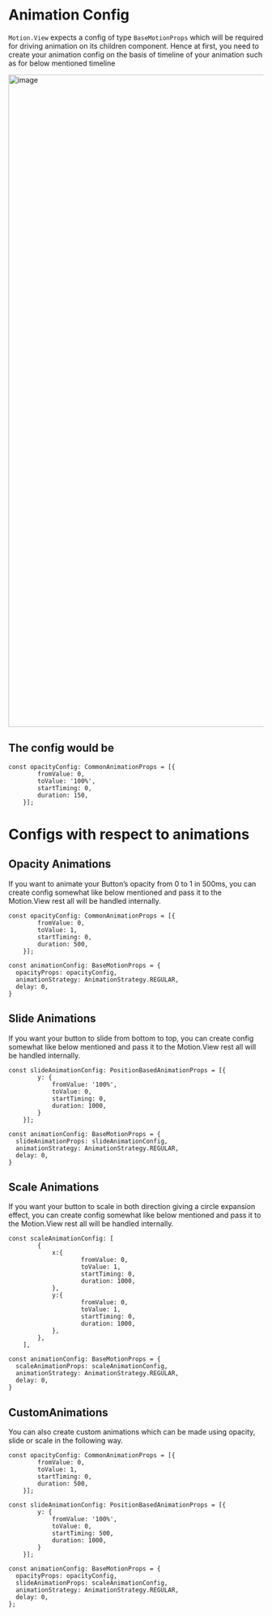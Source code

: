 # Animation Config
`Motion.View` expects a config of type `BaseMotionProps` which will be required for driving animation on its children component. Hence at first, you need to create your animation config on the basis of timeline of your animation such as for below mentioned timeline

<img width="1288" alt="image" src="https://user-images.githubusercontent.com/35339165/183665865-83fc2e06-0ab9-4135-b5ce-91c519a53f27.png">

## The config would be
```
const opacityConfig: CommonAnimationProps = [{
		fromValue: 0,
		toValue: '100%',
		startTiming: 0,
		duration: 150,
	}];
```

# Configs with respect to animations
## Opacity Animations
If you want to animate your Button’s opacity from 0 to 1 in 500ms, you can create config somewhat like below mentioned and pass it to the Motion.View rest all will be handled internally.

```
const opacityConfig: CommonAnimationProps = [{
		fromValue: 0,
		toValue: 1,
		startTiming: 0,
		duration: 500,
	}];

const animationConfig: BaseMotionProps = {
  opacityProps: opacityConfig,
  animationStrategy: AnimationStrategy.REGULAR,
  delay: 0,
}
```
## Slide Animations
If you want your button to slide from bottom to top, you can create config somewhat like below mentioned and pass it to the Motion.View rest all will be handled internally.

```
const slideAnimationConfig: PositionBasedAnimationProps = [{
		y: {
			fromValue: '100%',
			toValue: 0,
			startTiming: 0,
			duration: 1000,
		}
	}];

const animationConfig: BaseMotionProps = {
  slideAnimationProps: slideAnimationConfig,
  animationStrategy: AnimationStrategy.REGULAR,
  delay: 0,
}
```

## Scale Animations
If you want your button to scale in both direction giving a circle expansion effect, you can create config somewhat like below mentioned and pass it to the Motion.View rest all will be handled internally.

```
const scaleAnimationConfig: [
		{
			x:{
					fromValue: 0,
					toValue: 1,
					startTiming: 0,
					duration: 1000,
			},
			y:{
					fromValue: 0,
					toValue: 1,
					startTiming: 0,
					duration: 1000,
			},
		},
	],

const animationConfig: BaseMotionProps = {
  scaleAnimationProps: scaleAnimationConfig,
  animationStrategy: AnimationStrategy.REGULAR,
  delay: 0,
}
```
## CustomAnimations
You can also create custom animations which can be made using opacity, slide or scale in the following way.

```
const opacityConfig: CommonAnimationProps = [{
		fromValue: 0,
		toValue: 1,
		startTiming: 0,
		duration: 500,
	}];
	
const slideAnimationConfig: PositionBasedAnimationProps = [{
		y: {
			fromValue: '100%',
			toValue: 0,
			startTiming: 500,
			duration: 1000,
		}
	}];
	
const animationConfig: BaseMotionProps = {
  opacityProps: opacityConfig,
  slideAnimationProps: scaleAnimationConfig,
  animationStrategy: AnimationStrategy.REGULAR,
  delay: 0,
};
```